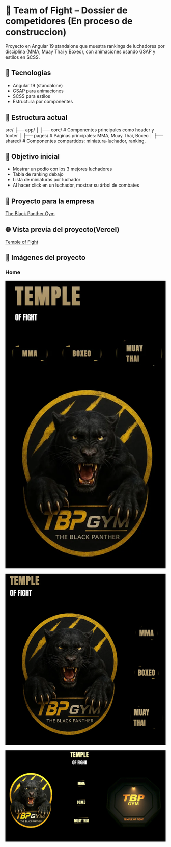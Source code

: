 # 🥊 Team of Fight – Dossier de competidores (En proceso de construccion)

Proyecto en Angular 19 standalone que muestra rankings de luchadores por disciplina (MMA, Muay Thai y Boxeo), con animaciones usando GSAP y estilos en SCSS.

## 🚀 Tecnologías

- Angular 19 (standalone)
- GSAP para animaciones
- SCSS para estilos
- Estructura por componentes

## 📁 Estructura actual

src/
├── app/
│   ├── core/          # Componentes principales como header y footer
│   ├── pages/         # Páginas principales: MMA, Muay Thai, Boxeo
│   ├── shared/        # Componentes compartidos: miniatura-luchador, ranking,

## 🎯 Objetivo inicial

- Mostrar un podio con los 3 mejores luchadores
- Tabla de ranking debajo
- Lista de miniaturas por luchador
- Al hacer click en un luchador, mostrar su árbol de combates

## 🏢 Proyecto para la empresa

[The Black Panther Gym](https://theblackpanthergym.com/)

## 🌐 Vista previa del proyecto(Vercel)

[Temple of Fight](https://temple-of-fight.vercel.app/home)

## 📸 Imágenes del proyecto

### Home

![Vista móvil de la página principal](.github/img/home-mobile.webp "Vista móvil de la página principal")

![Vista tablet de la página principal](.github/img/home-tablet.webp "Vista tablet de la página principal")

![Vista de escritorio de la página principal](.github/img/home-desktop.webp "Vista de escritorio de la página principal")
